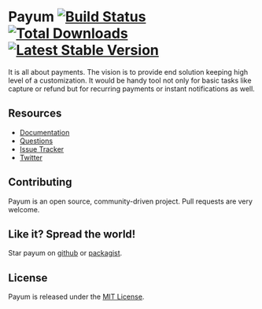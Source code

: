 # Payum [![Build Status](https://travis-ci.org/Payum/Payum.png?branch=master)](https://travis-ci.org/Payum/Payum) [![Total Downloads](https://poser.pugx.org/payum/payum/d/total.png)](https://packagist.org/packages/payum/payum) [![Latest Stable Version](https://poser.pugx.org/payum/payum/version.png)](https://packagist.org/packages/payum/payum)

It is all about payments. The vision is to provide end solution keeping high level of a customization.
It would be handy tool not only for basic tasks like capture or refund but for recurring payments or instant notifications as well.

## Resources

* [Documentation](http://payum.forma-dev.com/documentation#Payum)
* [Questions](http://stackoverflow.com/questions/tagged/payum)
* [Issue Tracker](https://github.com/Payum/Payum/issues)
* [Twitter](https://twitter.com/payumphp)

## Contributing

Payum is an open source, community-driven project. Pull requests are very welcome.

## Like it? Spread the world!

Star payum on [github](https://github.com/Payum/Payum) or [packagist](https://packagist.org/packages/payum/payum).

## License

Payum is released under the [MIT License](LICENSE).

